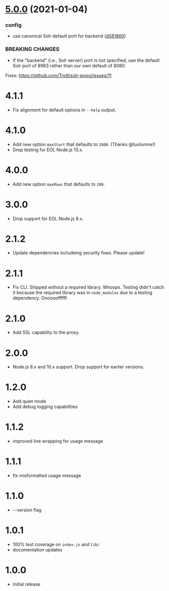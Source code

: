 # [5.0.0](https://github.com/Trott/solr-proxy/compare/v4.1.1...v5.0.0) (2021-01-04)


### config

* use canonical Solr default port for backend ([d581860](https://github.com/Trott/solr-proxy/commit/d5818609380394bd6eb944e340c052f15ab0ff43))


### BREAKING CHANGES

* If the "backend" (i.e., Solr server) port is not
specified, use the default Solr port of 8983 rather than our own default
of 8080.

Fixes: https://github.com/Trott/solr-proxy/issues/11

4.1.1
=====

* Fix alignment for default options in `--help` output.

4.1.0
=====

* Add new option `maxStart` that defaults to `1000`. (Thanks @tuolumne!)
* Drop testing for EOL Node.js 13.x.

4.0.0
=====

* Add new option `maxRows` that defaults to `200`.

3.0.0
=====

* Drop support for EOL Node.js 8.x.

2.1.2
=====

* Update dependencies includeing security fixes. Please update!

2.1.1
=====

* Fix CLI. Shipped without a required library. Whoops. Testing didn't catch it
  because the required library was in `node_modules` due to a testing
  dependency.  Ooooooffffff.

2.1.0
=====

* Add SSL capability to the proxy.

2.0.0
=====

* Node.js 8.x and 10.x support. Drop support for earlier versions.

1.2.0
=====

* Add quiet mode
* Add debug logging capabilities

1.1.2
=====

* improved line wrapping for usage message

1.1.1
=====

* fix misformatted usage message

1.1.0
=====

* --version flag

1.0.1
=====

* 100% test coverage on `index.js` and `lib/`
* documentation updates

1.0.0
=====

* Initial release
